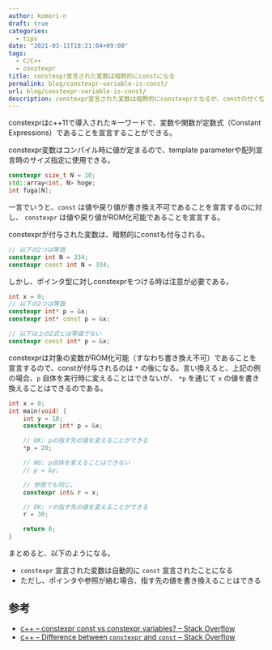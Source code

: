 ```yaml
---
author: komori-n
draft: true
categories:
  - tips
date: "2021-03-11T18:21:04+09:00"
tags:
  - C/C++
  - constexpr
title: constexpr宣言された変数は暗黙的にconstになる
permalink: blog/constexpr-variable-is-const/
url: blog/constexpr-variable-is-const/
description: constexpr宣言された変数は暗黙的にconstexprとなるが、constの付く位置に注意。
---
```


constexprはc++11で導入されたキーワードで、変数や関数が定数式（Constant Expressions）であることを宣言することができる。

constexpr変数はコンパイル時に値が定まるので、template parameterや配列宣言時のサイズ指定に使用できる。

```cpp
constexpr size_t N = 10;
std::array<int, N> hoge;
int fuga[N];
```

一言でいうと、`const` は値や戻り値が書き換え不可であることを宣言するのに対し、 `constexpr` は値や戻り値がROM化可能であることを宣言する。

constexprが付与された変数は、暗黙的にconstも付与される。

```cpp
// 以下の2つは等価
constexpr int N = 334;
constexpr const int N = 334;
```

しかし、ポインタ型に対しconstexprをつける時は注意が必要である。

```cpp
int x = 0;
// 以下の2つは等価
constexpr int* p = &x;
constexpr int* const p = &x;

// 以下は上の2式とは等価でない
constexpr const int* p = &x;
```

constexprは対象の変数がROM化可能（すなわち書き換え不可）であることを宣言するので、constが付与されるのは `*` の後になる。言い換えると、上記の例の場合、`p` 自体を実行時に変えることはできないが、 `*p` を通じて `x` の値を書き換えることはできるのである。

```cpp
int x = 0;
int main(void) {
    int y = 10;
    constexpr int* p = &x;

    // OK: pの指す先の値を変えることができる
    *p = 20;

    // NG: p自体を変えることはできない
    // p = &y;

    // 参照でも同じ。
    constexpr int& r = x;

    // OK: rの指す先の値を変えることができる
    r = 30;

    return 0;
}
```

まとめると、以下のようになる。

- `constexpr` 宣言された変数は自動的に `const` 宣言されたことになる
- ただし、ポインタや参照が絡む場合、指す先の値を書き換えることはできる

## 参考

- [c++ – constexpr const vs constexpr variables? – Stack Overflow](https://stackoverflow.com/questions/28845058/constexpr-const-vs-constexpr-variables)
- [c++ – Difference between `constexpr` and `const` – Stack Overflow](https://stackoverflow.com/questions/14116003/difference-between-constexpr-and-const)
